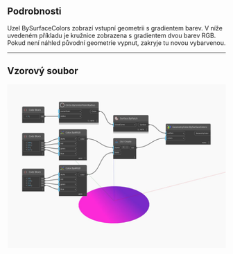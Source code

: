 ## Podrobnosti
Uzel BySurfaceColors zobrazí vstupní geometrii s gradientem barev. V níže uvedeném příkladu je kružnice zobrazena s gradientem dvou barev RGB. Pokud není náhled původní geometrie vypnut, zakryje tu novou vybarvenou.
___
## Vzorový soubor

![BySurfaceColors](./Modifiers.GeometryColor.BySurfaceColors_img.jpg)

